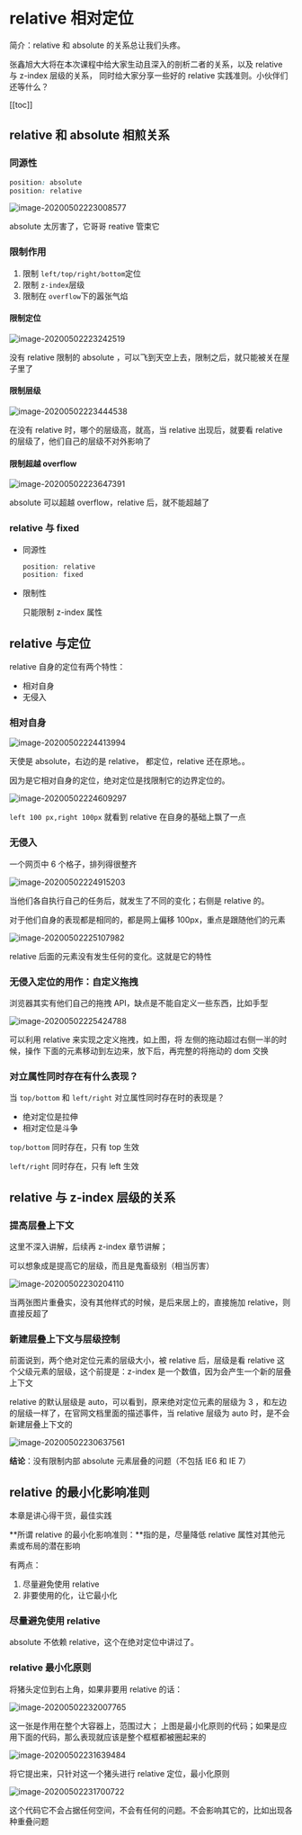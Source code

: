 #  relative 相对定位

简介：relative 和 absolute 的关系总让我们头疼。

张鑫旭大大将在本次课程中给大家生动且深入的剖析二者的关系，以及 relative 与 z-index 层级的关系，
同时给大家分享一些好的 relative 实践准则。小伙伴们还等什么？

[[toc]]

## relative 和 absolute 相煎关系

### 同源性

```css
position: absolute
position: relative
```

![image-20200502223008577](./assets/image-20200502223008577.png)

absolute 太厉害了，它哥哥 reative 管束它

### 限制作用

1. 限制 `left/top/right/bottom`定位
2. 限制 `z-index`层级
3. 限制在 `overflow`下的嚣张气焰

#### 限制定位

![image-20200502223242519](./assets/image-20200502223242519.png)

没有 relative 限制的 absolute ，可以飞到天空上去，限制之后，就只能被关在屋子里了

#### 限制层级

![image-20200502223444538](./assets/image-20200502223444538.png)

在没有 relative 时，哪个的层级高，就高，当 relative 出现后，就要看 relative 的层级了，他们自己的层级不对外影响了

#### 限制超越  overflow

![image-20200502223647391](./assets/image-20200502223647391.png)

absolute 可以超越 overflow，relative 后，就不能超越了

### relative 与 fixed

- 同源性

  ```css
  position: relative
  position: fixed
  ```

- 限制性

  只能限制 z-index 属性

## relative 与定位

relative 自身的定位有两个特性：

- 相对自身
- 无侵入

### 相对自身

![image-20200502224413994](./assets/image-20200502224413994.png)

天使是 absolute，右边的是 relative， 都定位，relative 还在原地。。

因为是它相对自身的定位，绝对定位是找限制它的边界定位的。

![image-20200502224609297](./assets/image-20200502224609297.png)

`left 100 px,right 100px` 就看到 relative 在自身的基础上飘了一点

### 无侵入

一个网页中 6 个格子，排列得很整齐

![image-20200502224915203](./assets/image-20200502224915203.png)

当他们各自执行自己的任务后，就发生了不同的变化；右侧是 relative 的。

对于他们自身的表现都是相同的，都是网上偏移 100px，重点是跟随他们的元素

![image-20200502225107982](./assets/image-20200502225107982.png)

relative 后面的元素没有发生任何的变化。这就是它的特性

### 无侵入定位的用作：自定义拖拽

浏览器其实有他们自己的拖拽 API，缺点是不能自定义一些东西，比如手型

![image-20200502225424788](assets/./image-20200502225424788.png)

可以利用 relative 来实现之定义拖拽，如上图，将 左侧的拖动超过右侧一半的时候，操作 下面的元素移动到左边来，放下后，再完整的将拖动的 dom 交换

### 对立属性同时存在有什么表现？

当 `top/bottom` 和 `left/right` 对立属性同时存在时的表现是？

- 绝对定位是拉伸
- 相对定位是斗争

`top/bottom` 同时存在，只有 top 生效

`left/right` 同时存在，只有 left 生效

## relative 与 z-index 层级的关系

### 提高层叠上下文

这里不深入讲解，后续再 z-index 章节讲解；

可以想象成是提高它的层级，而且是鬼畜级别（相当厉害）

![image-20200502230204110](./assets/image-20200502230204110.png)

当两张图片重叠实，没有其他样式的时候，是后来居上的，直接施加 relative，则直接反超了

### 新建层叠上下文与层级控制

前面说到，两个绝对定位元素的层级大小，被 relative 后，层级是看 relative 这个父级元素的层级，这个前提是：z-index 是一个数值，因为会产生一个新的层叠上下文

relative 的默认层级是 auto，可以看到，原来绝对定位元素的层级为 3 ，和左边的层级一样了，在官网文档里面的描述事件，当 relative 层级为 auto 时，是不会新建层叠上下文的

![image-20200502230637561](./assets/image-20200502230637561.png)

**结论**：没有限制内部 absolute 元素层叠的问题（不包括 IE6 和 IE 7）

## relative 的最小化影响准则

本章是讲心得干货，最佳实践

**所谓 relative 的最小化影响准则：**指的是，尽量降低 relative 属性对其他元素或布局的潜在影响

有两点：

1. 尽量避免使用 relative
2. 非要使用的化，让它最小化

### 尽量避免使用 relative

absolute 不依赖 relative，这个在绝对定位中讲过了。

### relative 最小化原则

将猪头定位到右上角，如果非要用 relative 的话：

![image-20200502232007765](./assets/image-20200502232007765.png)

这一张是作用在整个大容器上，范围过大； 上图是最小化原则的代码；如果是应用下面的代码，那么表现就应该是整个框框都被圈起来的

![image-20200502231639484](./assets/image-20200502231639484.png)

将它提出来，只针对这一个猪头进行 relative 定位，最小化原则

![image-20200502231700722](./assets/image-20200502231700722.png)

这个代码它不会占据任何空间，不会有任何的问题。不会影响其它的，比如出现各种重叠问题